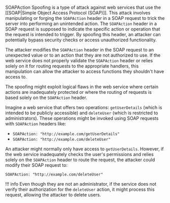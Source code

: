 SOAPAction Spoofing is a type of attack against web services that use the [[SOAP|Simple Object Access Protocol (SOAP)]]. This attack involves manipulating or forging the `SOAPAction` header in a SOAP request to trick the server into performing an unintended action. The `SOAPAction` header in a SOAP request is supposed to indicate the specific action or operation that the request is intended to trigger. By spoofing this header, an attacker can potentially bypass security checks or access unauthorized functionality.

The attacker modifies the `SOAPAction` header in the SOAP request to an unexpected value or to an action that they are not authorized to use. If the web service does not properly validate the `SOAPAction` header or relies solely on it for routing requests to the appropriate handlers, this manipulation can allow the attacker to access functions they shouldn't have access to.

The spoofing might exploit logical flaws in the web service where certain actions are inadequately protected or where the routing of requests is based solely on the `SOAPAction` header.

Imagine a web service that offers two operations: `getUserDetails` (which is intended to be publicly accessible) and `deleteUser` (which is restricted to administrators). These operations might be invoked using SOAP requests with `SOAPAction` headers like:

- `SOAPAction: "http://example.com/getUserDetails"`
- `SOAPAction: "http://example.com/deleteUser"`

An attacker might normally only have access to `getUserDetails`. However, if the web service inadequately checks the user's permissions and relies solely on the `SOAPAction` header to route the request, the attacker could modify their SOAP request to:

```http
SOAPAction: "http://example.com/deleteUser"
```

!!! info
    Even though they are not an administrator, if the service does not verify their authorization for the `deleteUser` action, it might process this request, allowing the attacker to delete users.

